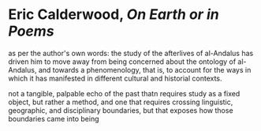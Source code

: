 # Eric Calderwood, *On Earth or in Poems*

as per the author's own words:
the study of the afterlives of al-Andalus has driven him to 
move away from being concerned about the ontology of al-Andalus, and towards a
phenomenology, that is, to account for the ways in which it has manifested in
different cultural and historial contexts.

not a tangible, palpable echo of the past thatn requires study as a fixed
object, but rather a method, and one that requires crossing linguistic,
geographic, and disciplinary boundaries, but that exposes how those boundaries
came into being




